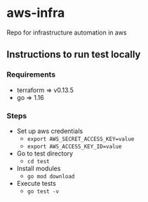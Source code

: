 # aws-infra
Repo for infrastructure automation in aws

## Instructions to run test locally

### Requirements

* terraform => v0.13.5
* go => 1.16

### Steps

* Set up aws credentials
    * `export AWS_SECRET_ACCESS_KEY=value`
    * `export AWS_ACCESS_KEY_ID=value`
* Go to test directory
    * `cd test`
* Install modules
    * `go mod download`
* Execute tests
    * `go test -v`
